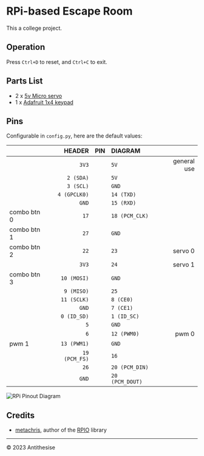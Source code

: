 # RPi-based Escape Room
This a college project.

## Operation
Press `Ctrl+D` to reset, and `Ctrl+C` to exit.

## Parts List
- 2 x [5v Micro servo](https://www.jaycar.com.au/arduino-compatible-9g-micro-servo-motor/p/YM2758)
- 1 x [Adafruit 1x4 keypad](https://www.adafruit.com/product/1332)

## Pins
Configurable in `config.py`, here are the default values:

|             | |        HEADER | PIN | DIAGRAM         | |             |
|:------------|-|--------------:|:---:|:----------------|-|------------:|
|             | |         `3V3` |     | `5V`            | | general use |
|             | |     `2 (SDA)` |     | `5V`            | |             |
|             | |     `3 (SCL)` |     | `GND`           | |             |
|             | |  `4 (GPCLK0)` |     | `14 (TXD)`      | |             |
|             | |         `GND` |     | `15 (RXD)`      | |             |
| combo btn 0 | |          `17` |     | `18 (PCM_CLK)`  | |             |
| combo btn 1 | |          `27` |     | `GND`           | |             |
| combo btn 2 | |          `22` |     | `23`            | | servo 0     |
|             | |         `3V3` |     | `24`            | | servo 1     |
| combo btn 3 | |   `10 (MOSI)` |     | `GND`           | |             |
|             | |    `9 (MISO)` |     | `25`            | |             |
|             | |   `11 (SCLK)` |     | `8 (CE0)`       | |             |
|             | |         `GND` |     | `7 (CE1)`       | |             |
|             | |   `0 (ID_SD)` |     | `1 (ID_SC)`     | |             |
|             | |           `5` |     | `GND`           | |             |
|             | |           `6` |     | `12 (PWM0)`     | | pwm 0       |
| pwm 1       | |   `13 (PWM1)` |     | `GND`           | |             |
|             | | `19 (PCM_FS)` |     | `16`            | |             |
|             | |          `26` |     | `20 (PCM_DIN)`  | |             |
|             | |         `GND` |     | `20 (PCM_DOUT)` | |             |

![RPi Pinout Diagram](https://www.raspberrypi.com/documentation/computers/images/GPIO-Pinout-Diagram-2.png)

## Credits
- [metachris](https://github.com/metachris), author of the [RPIO](https://github.com/metachris/RPIO) library

---
© 2023 Antithesise